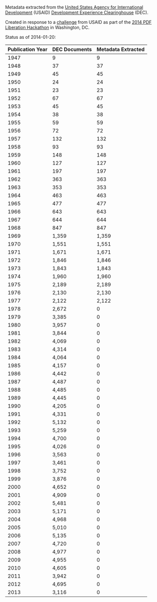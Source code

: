 Metadata extracted from the [United States Agency for International Development](http://www.usaid.gov/) (USAID) [Development Experience Clearinghouse](https://dec.usaid.gov) (DEC).

Created in response to a [challenge](https://github.com/pdfliberation/pdf-hackathon/blob/master/challenges/usaid-challenge.md) from USAID as part of the [2014 PDF Liberation Hackathon](http://pdfliberation.wordpress.com/2013/11/15/hackathon/) in Washington, DC.

Status as of 2014-01-20:

| Publication Year | DEC Documents | Metadata Extracted |
|------------------|---------------|--------------------|
| 1947             | 9             | 9                  |
| 1948             | 37            | 37                 |
| 1949             | 45            | 45                 |
| 1950             | 24            | 24                 |
| 1951             | 23            | 23                 |
| 1952             | 67            | 67                 |
| 1953             | 45            | 45                 |
| 1954             | 38            | 38                 |
| 1955             | 59            | 59                 |
| 1956             | 72            | 72                 |
| 1957             | 132           | 132                |
| 1958             | 93            | 93                 |
| 1959             | 148           | 148                |
| 1960             | 127           | 127                |
| 1961             | 197           | 197                |
| 1962             | 363           | 363                |
| 1963             | 353           | 353                |
| 1964             | 463           | 463                |
| 1965             | 477           | 477                |
| 1966             | 643           | 643                |
| 1967             | 644           | 644                |
| 1968             | 847           | 847                |
| 1969             | 1,359         | 1,359              |
| 1970             | 1,551         | 1,551              |
| 1971             | 1,671         | 1,671              |
| 1972             | 1,846         | 1,846              |
| 1973             | 1,843         | 1,843              |
| 1974             | 1,960         | 1,960              |
| 1975             | 2,189         | 2,189              |
| 1976             | 2,130         | 2,130              |
| 1977             | 2,122         | 2,122              |
| 1978             | 2,672         | 0                  |
| 1979             | 3,385         | 0                  |
| 1980             | 3,957         | 0                  |
| 1981             | 3,844         | 0                  |
| 1982             | 4,069         | 0                  |
| 1983             | 4,314         | 0                  |
| 1984             | 4,064         | 0                  |
| 1985             | 4,157         | 0                  |
| 1986             | 4,442         | 0                  |
| 1987             | 4,487         | 0                  |
| 1988             | 4,485         | 0                  |
| 1989             | 4,445         | 0                  |
| 1990             | 4,205         | 0                  |
| 1991             | 4,331         | 0                  |
| 1992             | 5,132         | 0                  |
| 1993             | 5,259         | 0                  |
| 1994             | 4,700         | 0                  |
| 1995             | 4,026         | 0                  |
| 1996             | 3,563         | 0                  |
| 1997             | 3,461         | 0                  |
| 1998             | 3,752         | 0                  |
| 1999             | 3,876         | 0                  |
| 2000             | 4,652         | 0                  |
| 2001             | 4,909         | 0                  |
| 2002             | 5,481         | 0                  |
| 2003             | 5,171         | 0                  |
| 2004             | 4,968         | 0                  |
| 2005             | 5,010         | 0                  |
| 2006             | 5,135         | 0                  |
| 2007             | 4,720         | 0                  |
| 2008             | 4,977         | 0                  |
| 2009             | 4,955         | 0                  |
| 2010             | 4,605         | 0                  |
| 2011             | 3,942         | 0                  |
| 2012             | 4,695         | 0                  |
| 2013             | 3,116         | 0                  |